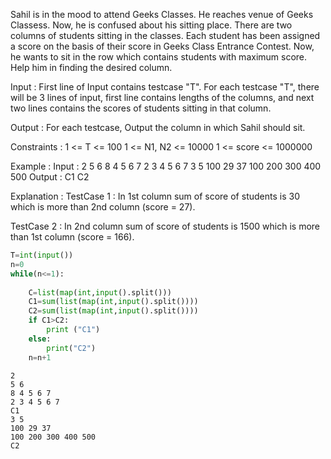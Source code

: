 Sahil is in the mood to attend Geeks Classes. He reaches venue of Geeks Classess. Now, he is confused about his sitting place. There are two columns of students sitting in the classes. Each student has been assigned a score on the basis of their score in Geeks Class Entrance Contest. Now, he wants to sit in the row which contains students with maximum score. Help him in finding the desired column.

Input : First line of Input contains testcase "T". For each testcase "T", there will be 3 lines of input, first line contains lengths of the columns, and next two lines contains the scores of students sitting in that column.

Output : For each testcase, Output the column in which Sahil should sit.

Constraints :
1 <= T <= 100
1 <= N1, N2 <= 10000
1 <= score <= 1000000

Example :
Input :
2
5 6
8 4 5 6 7
2 3 4 5 6 7
3 5
100 29 37
100 200 300 400 500
Output :
C1
C2

Explanation :
TestCase 1 : In 1st column sum of score of students is 30 which is more than 2nd column (score = 27).

TestCase 2 : In 2nd column sum of score of students is 1500 which is more than 1st column (score = 166).

 


```python
T=int(input())
n=0
while(n<=1):
    
    C=list(map(int,input().split()))
    C1=sum(list(map(int,input().split())))
    C2=sum(list(map(int,input().split())))
    if C1>C2:
        print ("C1")
    else:
        print("C2")
    n=n+1

```

    2
    5 6
    8 4 5 6 7
    2 3 4 5 6 7
    C1
    3 5
    100 29 37
    100 200 300 400 500
    C2
    


```python

```
